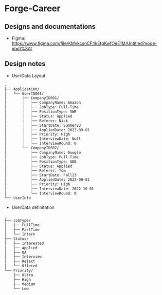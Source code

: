 # Forge-Career

## Designs and documentations
* Figma: https://www.figma.com/file/KMvkcsnCF4kEtgKwfOeE1M/Untitled?node-id=0%3A1

## Design notes

* UserData Layout
```bash
.
├── Application/
│   └── UserID001/
│       ├── CompanyID001/
│       │   ├── CompanyName: Amazon
│       │   ├── JobType: Full-Time
│       │   ├── PositionType: SWE
│       |   ├── Status: Applied
│       |   ├── Referer: Nick
│       │   ├── StartDate: Summer23
│       │   ├── AppliedDate: 2022-09-01
│       │   ├── Priority: High
│       │   ├── InterviewDate: Null
│       │   └── InterviewRound: 0
│       └── CompanyID002/
│           ├── CompanyName: Google
│           ├── JobType: Full-Time
│           ├── PositionType: SDE
│           ├── Statue: Applied
│           ├── Referer: Tom
│           ├── StartDate: Fall23
│           ├── AppliedDate: 2022-09-01
│           ├── Priority: High
│           ├── InterviewDate: 2022-10-01
│           └── InterviewRound: 0
└── UserInfo
```

* UserData definitation
```bash
.
├── JobType/
│   ├── FullTime
│   ├── PartTime
│   └── Intern
├── Status/
│   ├── Interested
│   ├── Applied
│   ├── OA
│   ├── Interview
│   ├── Reject
│   └── Offered
└── Priority/
    ├── Ultra
    ├── High
    ├── Medium
    └── Low
```

